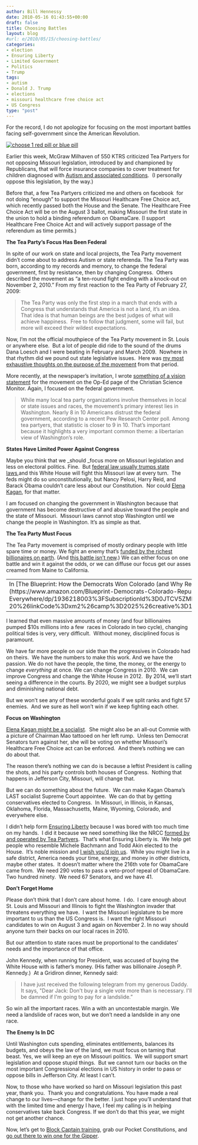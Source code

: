 ```yaml
---
author: Bill Hennessy
date: 2010-05-16 01:43:55+00:00
draft: false
title: Choosing Battles
layout: blog
#url: e/2010/05/15/choosing-battles/
categories:
- election
- Ensuring Liberty
- Limited Government
- Politics
- Trump
tags:
- autism
- Donald J. Trump
- elections
- missouri healthcare free choice act
- US Congress
type: "post"
---
```


For the record, I do not apologize for focusing on the most important battles facing self-government since the American Revolution.

[![choose 1 red pill or blue pill](https://hennessysview.com/wp-content/uploads/2010/05/choose1redpillorbluepill_thumb.jpg)
](https://hennessysview.com/wp-content/uploads/2010/05/choose1redpillorbluepill.jpg)

Earlier this week, McGraw Milhaven of 550 KTRS criticized Tea Partyers for not opposing Missouri legislation, introduced by and championed by Republicans, that will force insurance companies to cover treatment for children diagnosed with [Autism and associated conditions](https://www.moautismbill.com/).  (I personally oppose this legislation, by the way.)

Before that, a few Tea Partyers criticized me and others on facebook  for not doing “enough” to support the Missouri Healthcare Free Choice act, which recently passed both the House and the Senate. The Healthcare Free Choice Act will be on the August 3 ballot, making Missouri the first state in the union to hold a binding referendum on ObamaCare. (I support Healthcare Free Choice Act and will actively support passage of the referendum as time permits.)

**The Tea Party’s Focus Has Been Federal**

In spite of our work on state and local projects, the Tea Party movement didn’t come about to address Autism or state referenda. The Tea Party was born, according to my records and memory, to change the federal government, first by resistance, then by changing Congress.  Others described the movement as “a ten-round fight ending with a knock-out on November 2, 2010.” From my first reaction to the Tea Party of February 27, 2009:


> The Tea Party was only the first step in a march that ends with a Congress that understands that America is not a land, it’s an idea. That idea is that human beings are the best judges of what will achieve happiness.  Free to follow that judgment, some will fail, but more will exceed their wildest expectations.


Now, I’m not the official mouthpiece of the Tea Party movement in St. Louis or anywhere else.  But a lot of people did ride to the sound of the drums Dana Loesch and I were beating in February and March 2009.  Nowhere in that rhythm did we pound out state legislative issues.  Here was [my most exhaustive thoughts on the purpose of the movement](https://hennessysview.com/2009/03/01/conservatives-have-felt-suppressed-for-a-long-long-time/) from that period.

More recently, at the newspaper’s invitation, I wrote [something of a vision statement](https://www.csmonitor.com/Commentary/Opinion/2010/0423/Tea-party-founder-Why-our-movement-will-succeed-and-why-it-s-good-for-America) for the movement on the Op-Ed page of the Christian Science Monitor. Again, I focused on the federal government.


> While many local tea party organizations involve themselves in local or state issues and races, the movement’s primary interest lies in Washington. Nearly 8 in 10 Americans distrust the federal government, according to a recent Pew Research Center poll. Among tea partyers, that statistic is closer to 9 in 10. That’s important because it highlights a very important common theme: a libertarian view of Washington’s role.


**States Have Limited Power Against Congress**

Maybe you think that we _should _focus more on Missouri legislation and less on electoral politics. Fine.  But [federal law usually trumps state laws](https://www.columbiatribune.com/news/2010/may/04/senate-oks-health-care-referendum/),and this White House will fight this Missouri law at every turn.  The feds might do so unconstitutionally, but Nancy Pelosi, Harry Reid, and Barack Obama couldn’t care less about our Constitution.  Nor could [Elena Kagan](https://www.examiner.com/x-37620-Conservative-Examiner~y2010m5d10-Is-Supreme-Court-nominee-Elena-Kagan-a-selfavowed-socialist?cid=channel-rss-Politics&utm_campaign=oneriot), for that matter.

I am focused on changing the government in Washington because that government has become destructive of and abusive toward the people and the state of Missouri.  Missouri laws cannot stop Washington until we change the people in Washington. It’s as simple as that.

**The Tea Party Must Focus**

The Tea Party movement is comprised of mostly ordinary people with little spare time or money. We fight an enemy that’s [funded by the richest billionaires on earth](https://www.discoverthenetworks.org/individualProfile.asp?indid=977). (And [this battle isn’t new](https://archive.newsmax.com/archives/articles/2002/9/25/191020.shtml).) We can either focus on one battle and win it against the odds, or we can diffuse our focus get our asses creamed from Maine to California.
<table cellpadding="0" cellspacing="0" border="0" >
<tbody >
<tr >

<td valign="top" >In [The Blueprint: How the Democrats Won Colorado (and Why Republicans Everywhere Should Care)](https://www.amazon.com/Blueprint-Democrats-Colorado-Republicans-Everywhere/dp/1936218003%3FSubscriptionId%3D0JTCV5ZMHMF7ZYTXGFR2%26tag%3Dhennesssview-20%26linkCode%3Dxm2%26camp%3D2025%26creative%3D165953%26creativeASIN%3D1936218003)
</td>
</tr>
</tbody>
</table>
I learned that even massive amounts of money (and four billionaires pumped $10s millions into a few  races in Colorado in two cycle), changing political tides is very, very difficult.  Without money, disciplined focus is paramount.

We have far more people on our side than the progressives in Colorado had on theirs.  We have the numbers to make this work. And we have the passion. We do not have the people, the time, the money, or the energy to change _everything_ at once. We can change Congress in 2010.  We can improve Congress and change the White House in 2012.  By 2014, we’ll start seeing a difference in the courts. By 2020, we might see a budget surplus and diminishing national debt.

But we won’t see any of these wonderful goals if we split ranks and fight 57 enemies.  And we sure as hell won’t win if we keep fighting each other.

**Focus on Washington**

[Elena Kagan might be a socialist](https://www.examiner.com/x-37620-Conservative-Examiner~y2010m5d10-Is-Supreme-Court-nominee-Elena-Kagan-a-selfavowed-socialist?cid=channel-rss-Politics&utm_campaign=oneriot).  She might also be an all-out Commie with a picture of Chairman Mao tattooed on her left rump.  Unless ten Democrat Senators turn against her, she will be voting on whether Missouri’s Healthcare Free Choice act can be enforced.  And there’s nothing we can do about that.

The reason there’s nothing we can do is because a leftist President is calling the shots, and his party controls both houses of Congress.  Nothing that happens in Jefferson City, Missouri, will change that.

But we can do something about the future.  We can make Kagan Obama’s LAST socialist Supreme Court appointee.  We can do that by getting conservatives elected to Congress.  In Missouri, in Illinois, in Kansas, Oklahoma, Florida, Massachusetts, Maine, Wyoming, Colorado, and everywhere else.

I didn’t help form [Ensuring Liberty](https://www.libertycaucus.net/) because I was bored with too much time on my hands.  I did it because we need something like the NRCC [formed by and operated by Tea Partyers](https://www.libertycaucus.net/ELBoard.htm).  That’s what Ensuring Liberty is.  We help get people who resemble Michele Bachmann and Todd Akin elected to the House.  It’s noble mission and [I wish you’d join us](https://www.libertycaucus.net/join.htm).  While you might live in a safe district, America needs your time, energy, and money in other districts, maybe other states.  It doesn’t matter where the 216th vote for ObamaCare came from.  We need 290 votes to pass a veto-proof repeal of ObamaCare.  Two hundred ninety.  We need 67 Senators, and we have 41.

**Don’t Forget Home**

Please don’t think that I don’t care about home.  I do.  I care enough about St. Louis and Missouri and Illinois to fight the Washington invader that threatens everything we have.  I want the Missouri legislature to be more important to us than the US Congress is.  I want the right Missouri candidates to win on August 3 and again on November 2. In no way should anyone turn their backs on our local races in 2010.

But our attention to state races must be proportional to the candidates’ needs and the importance of that office.

John Kennedy, when running for President, was accused of buying the White House with is father’s money. (His father was billionaire Joseph P. Kennedy.)  At a Gridiron dinner, Kennedy said:


> I have just received the following telegram from my generous Daddy. It says, "Dear Jack: Don't buy a single vote more than is necessary. I'll be damned if I'm going to pay for a landslide.”


So win all the important races. Win a with an uncontestable margin. We need a landslide of races won, but we don’t need a landslide in any one race.

**The Enemy Is In DC**

Until Washington cuts spending, eliminates entitlements, balances its budgets, and obeys the law of the land, we must focus on taming that beast. Yes, we will keep an eye on Missouri politics.  We will support smart legislation and oppose stupid things.  But we cannot turn our backs on the most important Congressional elections in US history in order to pass or oppose bills in Jefferson City. At least I can’t.

Now, to those who have worked so hard on Missouri legislation this past year, thank you.  Thank you and congratulations. You have made a real change to our lives—change for the better. I just hope you’ll understand that with the limited time and energy I have, I feel my calling is in helping conservatives take back Congress. If we don’t do that this year, we might not get another chance.

Now, let’s get to [Block Captain training](https://stlouisteaparty.com/2010/04/16/3-5-duties-of-a-tea-party-block-captain/), grab our Pocket Constitutions, and [go out there to win one for the Gipper](https://www.youtube.com/watch?v=NIHNUt1gw7A).
